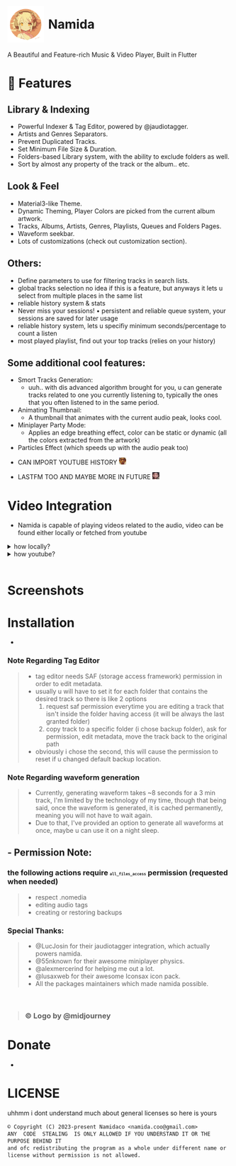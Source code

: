 # <div style="display: flex; align-items: center;"><img src="some stuff/namida.png" width="82" style="margin-right: 10px;">Namida</div>


A Beautiful and Feature-rich Music & Video Player, Built in Flutter

# 🎉 Features
## Library & Indexing
- Powerful Indexer & Tag Editor, powered by @jaudiotagger.
- Artists and Genres Separators.
- Prevent Duplicated Tracks.
- Set Minimum File Size & Duration.
- Folders-based Library system, with the ability to exclude folders as well.
- Sort by almost any property of the track or the album.. etc.
## Look & Feel
- Material3-like Theme.
- Dynamic Theming, Player Colors are picked from the current album artwork.
- Tracks, Albums, Artists, Genres, Playlists, Queues and Folders Pages.
- Waveform seekbar.
- Lots of customizations (check out customization section).

## Others:
- Define parameters to use for filtering tracks in search lists.
- global tracks selection
no idea if this is a feature, but anyways it lets u select from multiple places in the same list
- reliable history system & stats
- Never miss your sessions!
 • persistent and reliable queue system, your sessions are saved for later usage
- reliable history system, lets u specifiy minimum seconds/percentage to count a listen
- most played playlist, find out your top tracks (relies on your history)

## Some additional cool features:
- Smort Tracks Generation:
    - uuh.. with dis advanced algorithm brought for you, u can generate tracks related to one you currently listening to, typically the ones that you often listened to in the same period.
- Animating Thumbnail:
   - A thumbnail that animates with the current audio peak, looks cool.
- Miniplayer Party Mode:
   - Applies an edge breathing effect, color can be static or dynamic (all the colors extracted from the artwork)
- Particles Effect (which speeds up with the audio peak too)<br>
- <p>CAN IMPORT YOUTUBE HISTORY <img src="some stuff/ong.png" width=16 height=16/></p>
- <p>LASTFM TOO AND MAYBE MORE IN FUTURE <img src="some stuff/yoowhat.gif" width=16 height=16/></p>

# Video Integration
- Namida is capable of playing videos related to the audio, video can be found either locally or fetched from youtube
<details>
<summary>how locally?</summary>
typically looks (inside the folders you specificed) for any matching title, matching goes as following:
<br>
-- Alan walker - Faded.m4a
<br>
-- video alAn WaLkER - faDed (480p).mp4
<br>
(the video title should contain the title of the music)
<br>
note: some cleanup is made to improve the matching, all symbols & whitespaces are ignored.
</details>

<details>
<summary>how youtube?</summary>
 • looks up in the track comment tag (as they are mostly done by @yt-dlp) or file name for any matching youtube link, if found then it starts downloading (and caches permanently) and plays once it's ready, streaming here isn't a good idea as the priority goes for the music file itself.
</details>
<br>


# Screenshots
# Installation
-

### Note Regarding Tag Editor
>- tag editor needs SAF (storage access framework) permission in order to edit metadata.
>- usually u will have to set it for each folder that contains the desired track so there is like 2 options
>    1. request saf permission everytime you are editing a track that isn't inside the folder having access (it will be always the last granted folder) 
>    2. copy track to a specific folder (i chose backup folder), ask for permission, edit metadata, move the track back to the original path
>- obviously i chose the second, this will cause the permission to reset if u changed default backup location. 

### Note Regarding waveform generation
>- Currently, generating waveform takes ~8 seconds for a 3 min track, I'm limited by the technology of my time, though that being said, once the waveform is generated, it is cached permanently, meaning you will not have to wait again.
>- Due to that, I've provided an option to generate all waveforms at once, maybe u can use it on a night sleep.

## - Permission Note:
### the following actions require <font size="1">`all_files_access`</font> permission (requested when needed)
>- respect .nomedia
>- editing audio tags
>- creating or restoring backups

### Special Thanks:
 >- @LucJosin for their jaudiotagger integration, which actually powers namida.
 >- @55nknown for their awesome miniplayer physics.
 >- @alexmercerind for helping me out a lot.
 >- @lusaxweb for their awesome Iconsax icon pack.
 >- All the packages maintainers which made namida possible.
 <br>
 
> ### © Logo by @midjourney
# Donate
- 

# LICENSE
uhhmm i dont understand much about general licenses so here is yours

```
© Copyright (C) 2023-present Namidaco <namida.coo@gmail.com>
ANY  CODE  STEALING  IS ONLY ALLOWED IF YOU UNDERSTAND IT OR THE PURPOSE BEHIND IT
and ofc redistributing the program as a whole under different name or license without permission is not allowed.
```
